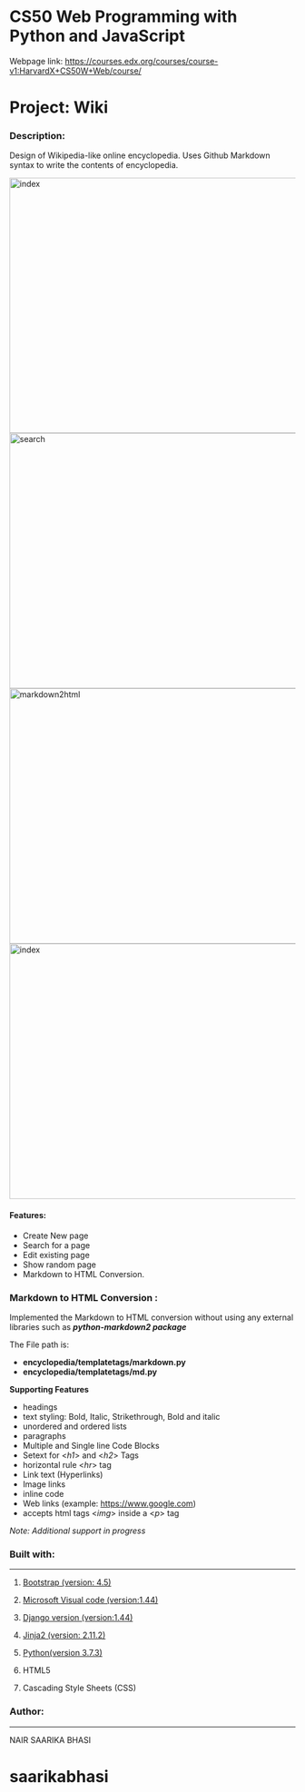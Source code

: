 # CS50 Web Programming with Python and JavaScript

Webpage link: https://courses.edx.org/courses/course-v1:HarvardX+CS50W+Web/course/

# Project: Wiki

### Description:

Design of Wikipedia-like online encyclopedia. Uses Github Markdown syntax to write the contents of encyclopedia.

<p>
  <img src="https://user-images.githubusercontent.com/55930906/90832797-9cef4900-e314-11ea-8583-40d9216e63a1.png?raw=true"  width =600 height =450 alt= "index">
  <img src="https://user-images.githubusercontent.com/55930906/90832794-9c56b280-e314-11ea-9333-f9996ad0ee99.png?raw=true"  width =600 height =450 alt= "search">
  <img src="https://user-images.githubusercontent.com/55930906/90833142-6960ee80-e315-11ea-8e50-d76c1ac1f735.png?raw=true"  width =600 height =450 alt= "markdown2html">
  <img src="https://user-images.githubusercontent.com/55930906/90832792-9c56b280-e314-11ea-934d-362a260e370a.png?raw=true"  width =600 height =450 alt= "index">
</p>  


#### Features:
* Create New page
* Search for a page
* Edit existing page
* Show random page
* Markdown to HTML Conversion. 
  

### Markdown to HTML Conversion :

Implemented the Markdown to HTML conversion without using any external libraries such as ***python-markdown2 package***

The File path is: 
- **encyclopedia/templatetags/markdown.py** 
- **encyclopedia/templatetags/md.py**

**Supporting Features**
  * headings 
  * text styling: Bold, Italic, Strikethrough, Bold and italic
  * unordered and ordered lists
  * paragraphs
  * Multiple and Single line Code Blocks
  * Setext for <*h1*> and <*h2*> Tags
  * horizontal rule <*hr*> tag
  * Link text (Hyperlinks)
  * Image links
  * inline code
  * Web links (example: https://www.google.com)
  * accepts html tags <*img*> inside a <*p*> tag 

*Note: Additional support in progress*
           
         
### Built with:
--------------------

  1. [Bootstrap (version: 4.5)](https://getbootstrap.com/)

  2. [Microsoft Visual code (version:1.44)](https://code.visualstudio.com/)
    
  3. [Django version (version:1.44)](https://www.djangoproject.com/)
  
  6. [Jinja2 (version: 2.11.2)](https://jinja.palletsprojects.com/en/2.11.x/)
  
  7. [Python(version 3.7.3)](https://www.python.org/)
  
  8. HTML5

  10. Cascading Style Sheets (CSS)
  
### Author:
------------
NAIR SAARIKA BHASI
# saarikabhasi
   
  
